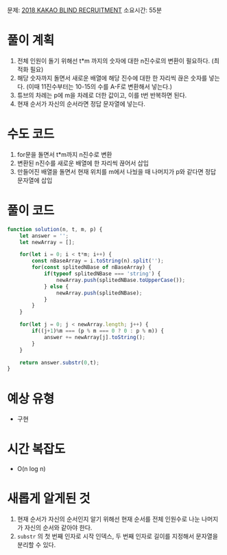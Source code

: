 문제: [2018 KAKAO BLIND RECRUITMENT](https://school.programmers.co.kr/learn/courses/30/lessons/17687)
소요시간: 55분

# 풀이 계획
1. 전체 인원이 돌기 위해선 t*m 까지의 숫자에 대한 n진수로의 변환이 필요하다. (최적화 필요)
2. 해당 숫자까지 돌면서 새로운 배열에 해당 진수에 대한 한 자리씩 끊은 숫자를 넣는다. (이때 11진수부터는 10-15의 수를 A-F로 변환해서 넣는다.)
3. 튜브의 차례는 p에 m을 차례로 더한 값이고, 이를 t번 반복하면 된다.
4. 현재 순서가 자신의 순서라면 정답 문자열에 넣는다.

# 수도 코드
1. for문을 돌면서 t*m까지 n진수로 변환
2. 변환된 n진수를 새로운 배열에 한 자리씩 끊어서 삽입
3. 만들어진 배열을 돌면서 현재 위치를 m에서 나눴을 때 나머지가 p와 같다면 정답 문자열에 삽입

# 풀이 코드
```js
function solution(n, t, m, p) {
    let answer = '';
    let newArray = [];

    for(let i = 0; i < t*m; i++) {
        const nBaseArray = i.toString(n).split('');
        for(const splitedNBase of nBaseArray) {
            if(typeof splitedNBase === 'string') {
                newArray.push(splitedNBase.toUpperCase());
            } else {
                newArray.push(splitedNBase);   
            }
        }
    }

    for(let j = 0; j < newArray.length; j++) {
        if((j+1)%m === (p % m === 0 ? 0 : p % m)) {
            answer += newArray[j].toString();
        }
    }

    return answer.substr(0,t);
}
```
# 예상 유형
- 구현
# 시간 복잡도
- O(n log n)
# 새롭게 알게된 것
1. 현재 순서가 자신의 순서인지 알기 위해선 현재 순서를 전체 인원수로 나눈 나머지가 자신의 순서와 같아야 한다.
2. `substr` 의 첫 번째 인자로 시작 인덱스, 두 번째 인자로 길이를 지정해서 문자열을 분리할 수 있다.